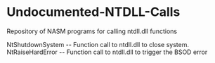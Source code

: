 # Undocumented-NTDLL-Calls
Repository of NASM programs for calling ntdll.dll functions

NtShutdownSystem -- Function call to ntdll.dll to close system.  
NtRaiseHardError -- Function call to ntdll.dll to trigger the BSOD error
